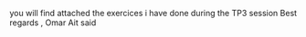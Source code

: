 you will find attached the exercices i have done during the TP3 session
  Best regards , 
  Omar Ait said
